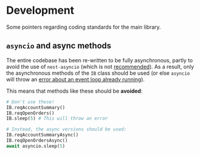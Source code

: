 # Development

Some pointers regarding coding standards for the main library.

## `asyncio` and async methods

The entire codebase has been re-written to be fully asynchronous, partly to avoid the use of `nest-asyncio` (which is not [recommended]). As a result, only the asynchronous methods of the `IB` class should be used (or else `asyncio` will throw an [error about an event loop already running][error]).

This means that methods like these should be **avoided**:

```python
# Don't use these!
IB.reqAccountSummary()
IB.reqOpenOrders()
IB.sleep(5) # This will throw an error

# Instead, the async versions should be used:
IB.reqAccountSummaryAsync()
IB.reqOpenOrdersAsync()
await asyncio.sleep(5)
```



[recommended]: https://github.com/python/cpython/issues/66435#issuecomment-1526848310
[error]: https://stackoverflow.com/questions/46827007/runtimeerror-this-event-loop-is-already-running-in-python
